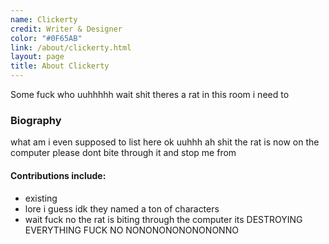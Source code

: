 ```yaml
---
name: Clickerty
credit: Writer & Designer
color: "#0F65AB"
link: /about/clickerty.html
layout: page
title: About Clickerty
---
```


Some fuck who uuhhhhh wait shit theres a rat in this room i need to


### Biography
what am i even supposed to list here ok uuhhh ah shit the rat is now on the computer please dont bite through it and stop me from   


#### Contributions include:  
- existing
- lore i guess idk they named a ton of characters
- wait fuck no the rat is biting through the computer its DESTROYING EVERYTHING FUCK NO NONONONONONONONNO

